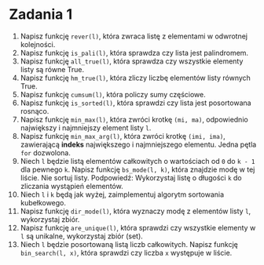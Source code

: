 # Zadania 1

1. Napisz funkcję `rever(l)`, która zwraca listę z elementami w odwrotnej kolejności.
2. Napisz funkcję `is_pali(l)`, która sprawdza czy lista jest palindromem.
3. Napisz funkcję `all_true(l)`, która sprawdza czy wszystkie elementy listy są równe True.
4. Napisz funkcję `hm_true(l)`, która zliczy liczbę elementów listy równych True.
5. Napisz funkcję `cumsum(l)`, która policzy sumy częściowe.
6. Napisz funkcję `is_sorted(l)`, która sprawdzi czy lista jest posortowana rosnąco.
7. Napisz funkcję `min_max(l)`, która zwróci krotkę `(mi, ma)`, odpowiednio największy i najmniejszy element listy `l`.
8. Napisz funkcję `min_max_arg(l)`, która zwróci krotkę `(imi, ima)`, zawierającą **indeks** największego i najmniejszego elementu. Jedna pętla `for` dozwolona.
9. Niech `l` będzie listą elementów całkowitych o wartościach od `0` do `k - 1` dla pewnego `k`. Napisz funkcję `bs_mode(l, k)`, która znajdzie modę w tej liście. Nie sortuj listy. Podpowiedź: Wykorzystaj listę o długości `k` do zliczania wystąpień elementów.
10. Niech `l` i `k` będą jak wyżej, zaimplementuj algorytm sortowania kubełkowego.
11. Napisz funkcję `dir_mode(l)`, która wyznaczy modę z elementów listy `l`, wykorzystaj zbiór.
12. Napisz funkcję `are_unique(l)`, która sprawdzi czy wszystkie elementy w `l` są unikalne, wykorzystaj zbiór (set).
13. Niech `l` będzie posortowaną listą liczb całkowitych. Napisz funkcję `bin_search(l, x)`, która sprawdzi czy liczba `x` występuje w liście.